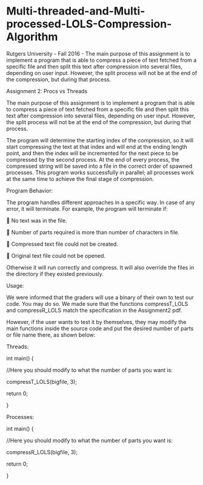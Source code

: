 # Multi-threaded-and-Multi-processed-LOLS-Compression-Algorithm
Rutgers University - Fall 2016 - The main purpose of this assignment is to implement a program that is able to compress a piece of text fetched from a specific file and then split this text after compression into several files, depending on user input. However, the split process will not be at the end of the compression, but during that process.

Assignment 2: Procs vs Threads


The main purpose of this assignment is to implement a program that is able to compress a piece of text fetched from a specific file and then split this text after compression into several files, depending on user input. However, the split process will not be at the end of the compression, but during that process.

The program will determine the starting index of the compression, so it will start compressing the text at that index and will end at the ending length point, and then the index will be incremented for the next piece to be compressed by the second process. At the end of every process, the compressed string will be saved into a file in the correct order of spawned processes. This program works successfully in parallel; all processes work at the same time to achieve the final stage of compression.

Program Behavior:


The program handles different approaches in a specific way. In case of any error, it will terminate. For example, the program will terminate if:

 No text was in the file.

 Number of parts required is more than number of characters in file.

 Compressed text file could not be created.

 Original text file could not be opened.

Otherwise it will run correctly and compress. It will also override the files in the directory if they existed previously.

Usage:


We were informed that the graders will use a binary of their own to test our code. You may do so. We made sure that the functions compressT_LOLS and compressR_LOLS match the specification in the Assignment2 pdf.

However, if the user wants to test it by themselves, they may modify the main functions inside the source code and put the desired number of parts or file name there, as shown below:

Threads:

int main() {

  //Here you should modify to what the number of parts you want is:
  
  compressT_LOLS(bigfile, 3);
  
  return 0;
  
}


Processes:

int main() {

  //Here you should modify to what the number of parts you want is:
  
  compressR_LOLS(bigfile, 3);
  
  return 0;
  
}
